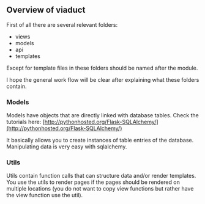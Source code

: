 ## Overview of viaduct

First of all there are several relevant folders:

- views
- models
- api
- templates

Except for template files in these folders should be named after the module.

I hope the general work flow will be clear after explaining what these folders
contain.

### Models
Models have objects that are directly linked with database tables. Check the
tutorials here:
[http://pythonhosted.org/Flask-SQLAlchemy/](http://pythonhosted.org/Flask-SQLAlchemy/)

It basically allows you to create instances of table entries of the database.
Manipulating data is very easy with sqlalchemy.

### Utils
Utils contain function calls that can structure data and/or render templates.
You use the utils to render pages if the pages should be rendered on multiple
locations (you do not want to copy view functions but rather have the view
function use the util).
